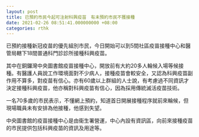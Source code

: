 ```yaml
---
layout: post
title: 已預約市民今起可注射科興疫苗　有未預約市民不獲接種
date: 2021-02-26 08:51:41.000000000 +08:00
categories: rthk
---
```


已預約接種新冠疫苗的優先組別市民，今日開始可以到5間社區疫苗接種中心和醫管局轄下18間普通科門診診所接種科興疫苗。

其中在銅鑼灣中央圖書館疫苗接種中心，開放前有大約20多人輪候入場等候接種。有醫護人員說工作環境面對不少病人，接種疫苗會較安全，又認為科興疫苗副作用不算多，對疫苗有信心。亦有60歲以上群組的人士說，有考慮過不同資訊才決定接種科興疫苗，他亦稱對科興疫苗有信心，因為採用傳統滅活疫苗技術。

一名70多歲的市民表示，不懂網上預約，知道首日開展接種程序就前來輪候，但現場職員未有安排為他接種，他感到失望。 

中央圖書館的疫苗接種中心是由衞生署營運，中心內設有資訊區，向前來接種疫苗的市民提供包括科興疫苗的資訊及用途等。
